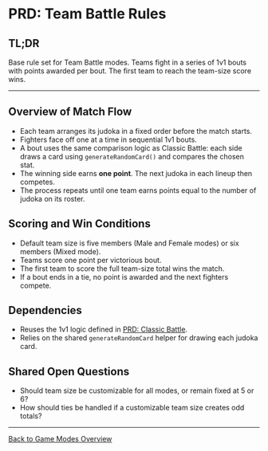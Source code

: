 # PRD: Team Battle Rules

## TL;DR

Base rule set for Team Battle modes. Teams fight in a series of 1v1 bouts with points awarded per bout. The first team to reach the team-size score wins.

---

## Overview of Match Flow

- Each team arranges its judoka in a fixed order before the match starts.
- Fighters face off one at a time in sequential 1v1 bouts.
- A bout uses the same comparison logic as Classic Battle: each side draws a card using `generateRandomCard()` and compares the chosen stat.
- The winning side earns **one point**. The next judoka in each lineup then competes.
- The process repeats until one team earns points equal to the number of judoka on its roster.

## Scoring and Win Conditions

- Default team size is five members (Male and Female modes) or six members (Mixed mode).
- Teams score one point per victorious bout.
- The first team to score the full team-size total wins the match.
- If a bout ends in a tie, no point is awarded and the next fighters compete.

## Dependencies

- Reuses the 1v1 logic defined in [PRD: Classic Battle](prdClassicBattle.md).
- Relies on the shared `generateRandomCard` helper for drawing each judoka card.

## Shared Open Questions

- Should team size be customizable for all modes, or remain fixed at 5 or 6?
- How should ties be handled if a customizable team size creates odd totals?

---

[Back to Game Modes Overview](prdGameModes.md)
